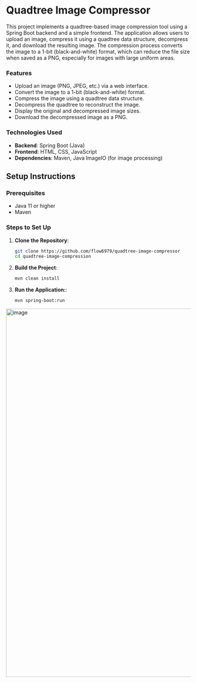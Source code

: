 # Quadtree Image Compressor

This project implements a quadtree-based image compression tool using a Spring Boot backend and a simple frontend. The application allows users to upload an image, compress it using a quadtree data structure, decompress it, and download the resulting image. The compression process converts the image to a 1-bit (black-and-white) format, which can reduce the file size when saved as a PNG, especially for images with large uniform areas.

### Features
- Upload an image (PNG, JPEG, etc.) via a web interface.
- Convert the image to a 1-bit (black-and-white) format.
- Compress the image using a quadtree data structure.
- Decompress the quadtree to reconstruct the image.
- Display the original and decompressed image sizes.
- Download the decompressed image as a PNG.

### Technologies Used
- **Backend**: Spring Boot (Java)
- **Frontend**: HTML, CSS, JavaScript
- **Dependencies**: Maven, Java ImageIO (for image processing)

## Setup Instructions

### Prerequisites
- Java 11 or higher
- Maven

### Steps to Set Up
1. **Clone the Repository**:
   ```bash
   git clone https://github.com/flow6979/quadtree-image-compressor
   cd quadtree-image-compression
   ```
2. **Build the Project**:
   ```bash
   mvn clean install
   ```
4. **Run the Application:**:
   ```bash
   mvn spring-boot:run
   ```

<img width="1001" alt="image" src="https://github.com/user-attachments/assets/b640eaa7-da17-4a56-a519-5901fbe4547b" />


